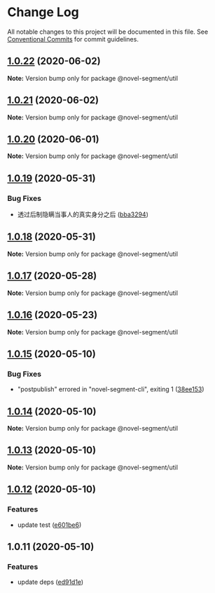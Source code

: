 # Change Log

All notable changes to this project will be documented in this file.
See [Conventional Commits](https://conventionalcommits.org) for commit guidelines.

## [1.0.22](https://github.com/bluelovers/ws-segment/compare/@novel-segment/util@1.0.21...@novel-segment/util@1.0.22) (2020-06-02)

**Note:** Version bump only for package @novel-segment/util





## [1.0.21](https://github.com/bluelovers/ws-segment/compare/@novel-segment/util@1.0.20...@novel-segment/util@1.0.21) (2020-06-02)

**Note:** Version bump only for package @novel-segment/util





## [1.0.20](https://github.com/bluelovers/ws-segment/compare/@novel-segment/util@1.0.19...@novel-segment/util@1.0.20) (2020-06-01)

**Note:** Version bump only for package @novel-segment/util





## [1.0.19](https://github.com/bluelovers/ws-segment/compare/@novel-segment/util@1.0.18...@novel-segment/util@1.0.19) (2020-05-31)


### Bug Fixes

* 透过后制隐瞒当事人的真实身分之后 ([bba3294](https://github.com/bluelovers/ws-segment/commit/bba329422fdc8cade395d47e6a630018e6943c0a))





## [1.0.18](https://github.com/bluelovers/ws-segment/compare/@novel-segment/util@1.0.17...@novel-segment/util@1.0.18) (2020-05-31)

**Note:** Version bump only for package @novel-segment/util





## [1.0.17](https://github.com/bluelovers/ws-segment/compare/@novel-segment/util@1.0.16...@novel-segment/util@1.0.17) (2020-05-28)

**Note:** Version bump only for package @novel-segment/util





## [1.0.16](https://github.com/bluelovers/ws-segment/compare/@novel-segment/util@1.0.15...@novel-segment/util@1.0.16) (2020-05-23)

**Note:** Version bump only for package @novel-segment/util





## [1.0.15](https://github.com/bluelovers/ws-segment/compare/@novel-segment/util@1.0.14...@novel-segment/util@1.0.15) (2020-05-10)


### Bug Fixes

* "postpublish" errored in "novel-segment-cli", exiting 1 ([38ee153](https://github.com/bluelovers/ws-segment/commit/38ee153edea3ebbf7e7fa9fddba0ede34319f075))





## [1.0.14](https://github.com/bluelovers/ws-segment/compare/@novel-segment/util@1.0.13...@novel-segment/util@1.0.14) (2020-05-10)

**Note:** Version bump only for package @novel-segment/util





## [1.0.13](https://github.com/bluelovers/ws-segment/compare/@novel-segment/util@1.0.12...@novel-segment/util@1.0.13) (2020-05-10)

**Note:** Version bump only for package @novel-segment/util





## [1.0.12](https://github.com/bluelovers/ws-segment/compare/@novel-segment/util@1.0.11...@novel-segment/util@1.0.12) (2020-05-10)


### Features

* update test ([e601be6](https://github.com/bluelovers/ws-segment/commit/e601be62f1f33e51725324b0d606e0cda7c3c287))





## 1.0.11 (2020-05-10)


### Features

* update deps ([ed91d1e](https://github.com/bluelovers/ws-segment/commit/ed91d1e81b74370f81938cb163a3a6ccac39c3f2))
